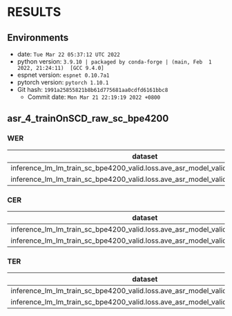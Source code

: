 <!-- Generated by scripts/utils/show_asr_result.sh -->
# RESULTS
## Environments
- date: `Tue Mar 22 05:37:12 UTC 2022`
- python version: `3.9.10 | packaged by conda-forge | (main, Feb  1 2022, 21:24:11)  [GCC 9.4.0]`
- espnet version: `espnet 0.10.7a1`
- pytorch version: `pytorch 1.10.1`
- Git hash: `1991a25855821b8b61d775681aa0cdfd6161bbc8`
  - Commit date: `Mon Mar 21 22:19:19 2022 +0800`

## asr_4_trainOnSCD_raw_sc_bpe4200
### WER

|dataset|Snt|Wrd|Corr|Sub|Del|Ins|Err|S.Err|
|---|---|---|---|---|---|---|---|---|
|inference_lm_lm_train_sc_bpe4200_valid.loss.ave_asr_model_valid.acc.ave/dev_sc|583|583|0.2|99.8|0.0|0.0|99.8|99.8|
|inference_lm_lm_train_sc_bpe4200_valid.loss.ave_asr_model_valid.acc.ave/test_sc|586|586|0.3|99.7|0.0|0.2|99.8|99.7|

### CER

|dataset|Snt|Wrd|Corr|Sub|Del|Ins|Err|S.Err|
|---|---|---|---|---|---|---|---|---|
|inference_lm_lm_train_sc_bpe4200_valid.loss.ave_asr_model_valid.acc.ave/dev_sc|583|7210|41.3|24.8|33.9|1.6|60.2|99.8|
|inference_lm_lm_train_sc_bpe4200_valid.loss.ave_asr_model_valid.acc.ave/test_sc|586|6991|42.1|24.8|33.1|1.6|59.5|99.7|

### TER

|dataset|Snt|Wrd|Corr|Sub|Del|Ins|Err|S.Err|
|---|---|---|---|---|---|---|---|---|
|inference_lm_lm_train_sc_bpe4200_valid.loss.ave_asr_model_valid.acc.ave/dev_sc|583|5270|32.6|33.3|34.1|1.9|69.3|99.8|
|inference_lm_lm_train_sc_bpe4200_valid.loss.ave_asr_model_valid.acc.ave/test_sc|586|5158|33.4|32.2|34.4|1.8|68.4|99.7|

